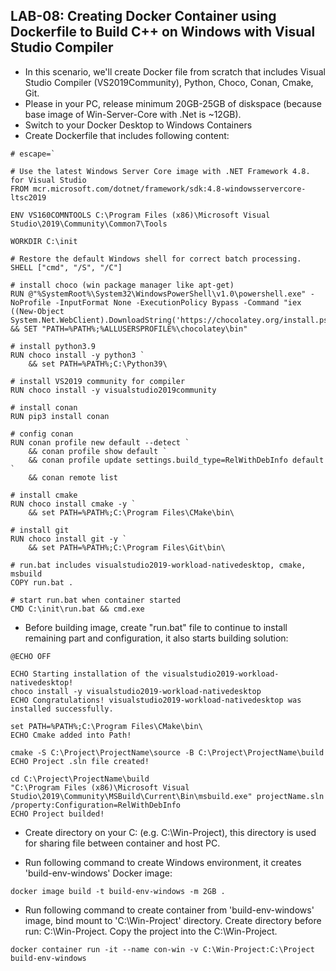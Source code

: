 ## LAB-08: Creating Docker Container using Dockerfile to Build C++ on Windows with Visual Studio Compiler

- In this scenario, we'll create Docker file from scratch that includes Visual Studio Compiler (VS2019Community), Python, Choco, Conan, Cmake, Git.
- Please in your PC, release minimum 20GB-25GB of diskspace (because base image of Win-Server-Core with .Net is ~12GB). 
- Switch to your Docker Desktop to Windows Containers
- Create Dockerfile that includes following content: 

```
# escape=`

# Use the latest Windows Server Core image with .NET Framework 4.8. for Visual Studio
FROM mcr.microsoft.com/dotnet/framework/sdk:4.8-windowsservercore-ltsc2019

ENV VS160COMNTOOLS C:\Program Files (x86)\Microsoft Visual Studio\2019\Community\Common7\Tools

WORKDIR C:\init

# Restore the default Windows shell for correct batch processing.
SHELL ["cmd", "/S", "/C"]

# install choco (win package manager like apt-get)
RUN @"%SystemRoot%\System32\WindowsPowerShell\v1.0\powershell.exe" -NoProfile -InputFormat None -ExecutionPolicy Bypass -Command "iex ((New-Object System.Net.WebClient).DownloadString('https://chocolatey.org/install.ps1'))" && SET "PATH=%PATH%;%ALLUSERSPROFILE%\chocolatey\bin"

# install python3.9
RUN choco install -y python3 `
    && set PATH=%PATH%;C:\Python39\

# install VS2019 community for compiler
RUN choco install -y visualstudio2019community 

# install conan
RUN pip3 install conan

# config conan
RUN conan profile new default --detect `
    && conan profile show default `
	&& conan profile update settings.build_type=RelWithDebInfo default `
	&& conan remote list

# install cmake
RUN choco install cmake -y `
    && set PATH=%PATH%;C:\Program Files\CMake\bin\
    
# install git    
RUN choco install git -y `
    && set PATH=%PATH%;C:\Program Files\Git\bin\
    
# run.bat includes visualstudio2019-workload-nativedesktop, cmake, msbuild 
COPY run.bat .

# start run.bat when container started
CMD C:\init\run.bat && cmd.exe
```

- Before building image, create "run.bat" file to continue to install remaining part and configuration, it also starts building solution:

```
@ECHO OFF

ECHO Starting installation of the visualstudio2019-workload-nativedesktop!
choco install -y visualstudio2019-workload-nativedesktop
ECHO Congratulations! visualstudio2019-workload-nativedesktop was installed successfully.

set PATH=%PATH%;C:\Program Files\CMake\bin\
ECHO Cmake added into Path!

cmake -S C:\Project\ProjectName\source -B C:\Project\ProjectName\build
ECHO Project .sln file created!

cd C:\Project\ProjectName\build
"C:\Program Files (x86)\Microsoft Visual Studio\2019\Community\MSBuild\Current\Bin\msbuild.exe" projectName.sln /property:Configuration=RelWithDebInfo
ECHO Project builded!
```

- Create directory on your C: (e.g. C:\Win-Project), this directory is used for sharing file between container and host PC.

- Run following command to create Windows environment, it creates 'build-env-windows' Docker image: 

```
docker image build -t build-env-windows -m 2GB .
```

- Run following command to create container from 'build-env-windows' image, bind mount to 'C:\Win-Project' directory. Create directory before run: C:\Win-Project. Copy the project into the C:\Win-Project.

```
docker container run -it --name con-win -v C:\Win-Project:C:\Project build-env-windows
```
